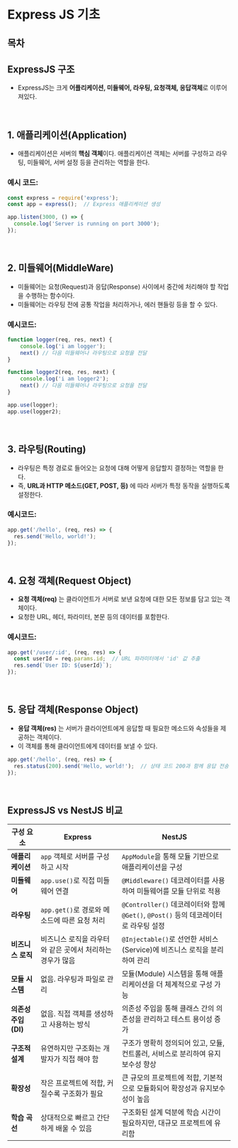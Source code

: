 # Express JS 기초

## 목차



## ExpressJS 구조

- ExpressJS는 크게 **어플리케이션, 미들웨어, 라우팅, 요청객체, 응답객체**로 이루어져있다.

<br/>

## 1. 애플리케이션(Application)

- 애플리케이션은 서버의 **핵심 객체**이다. 애플리케이션 객체는 서버를 구성하고 라우팅, 미들웨어, 서버 설정 등을 관리하는 역할을 한다.

### 예시 코드:
```javascript
const express = require('express');
const app = express();  // Express 애플리케이션 생성

app.listen(3000, () => {
  console.log('Server is running on port 3000');
});
```

<br/>

## 2. 미들웨어(MiddleWare)

- 미들웨어는 요청(Request)과 응답(Response) 사이에서 중간에 처리해야 할 작업을 수행하는 함수이다. 
- 미들웨어는 라우팅 전에 공통 작업을 처리하거나, 에러 핸들링 등을 할 수 있다.

### 예시코드:
```javascript
function logger(req, res, next) {
    console.log('i am logger');
    next() // 다음 미들웨어나 라우팅으로 요청을 전달
}

function logger2(req, res, next) {
    console.log('i am logger2');
    next() // 다음 미들웨어나 라우팅으로 요청을 전달
}

app.use(logger);
app.use(logger2);
```

<br/>

## 3. 라우팅(Routing)
- 라우팅은 특정 경로로 들어오는 요청에 대해 어떻게 응답할지 결정하는 역할을 한다. 
- 즉, **URL과 HTTP 메소드(GET, POST, 등)** 에 따라 서버가 특정 동작을 실행하도록 설정한다.

### 예시코드: 
```javascript
app.get('/hello', (req, res) => {
  res.send('Hello, world!');
});
```

<br/>

## 4. 요청 객체(Request Object)

- **요청 객체(req)** 는 클라이언트가 서버로 보낸 요청에 대한 모든 정보를 담고 있는 객체이다. 
- 요청한 URL, 헤더, 파라미터, 본문 등의 데이터를 포함한다.

### 예시코드:
```javascript
app.get('/user/:id', (req, res) => {
  const userId = req.params.id;  // URL 파라미터에서 'id' 값 추출
  res.send(`User ID: ${userId}`);
});
```

<br/>

## 5. 응답 객체(Response Object)

- **응답 객체(res)** 는 서버가 클라이언트에게 응답할 때 필요한 메소드와 속성들을 제공하는 객체이다. 
- 이 객체를 통해 클라이언트에게 데이터를 보낼 수 있다.


```javascript
app.get('/hello', (req, res) => {
  res.status(200).send('Hello, world!');  // 상태 코드 200과 함께 응답 전송
});
```


<br/>

## ExpressJS vs NestJS 비교

| **구성 요소**       | **Express**                                                      | **NestJS**                                                                      |
|---------------------|------------------------------------------------------------------|---------------------------------------------------------------------------------|
| **애플리케이션**     | `app` 객체로 서버를 구성하고 시작                                | `AppModule`을 통해 모듈 기반으로 애플리케이션을 구성                             |
| **미들웨어**        | `app.use()`로 직접 미들웨어 연결                                 | `@Middleware()` 데코레이터를 사용하여 미들웨어를 모듈 단위로 적용               |
| **라우팅**          | `app.get()`로 경로와 메소드에 따른 요청 처리                     | `@Controller()` 데코레이터와 함께 `@Get()`, `@Post()` 등의 데코레이터로 라우팅 설정 |
| **비즈니스 로직**    | 비즈니스 로직을 라우터와 같은 곳에서 처리하는 경우가 많음         | `@Injectable()`로 선언한 서비스(Service)에 비즈니스 로직을 분리하여 관리         |
| **모듈 시스템**      | 없음. 라우팅과 파일로 관리                                       | 모듈(Module) 시스템을 통해 애플리케이션을 더 체계적으로 구성 가능                |
| **의존성 주입(DI)**  | 없음. 직접 객체를 생성하고 사용하는 방식                         | 의존성 주입을 통해 클래스 간의 의존성을 관리하고 테스트 용이성 증가              |
| **구조적 설계**      | 유연하지만 구조화는 개발자가 직접 해야 함                        | 구조가 명확히 정의되어 있고, 모듈, 컨트롤러, 서비스로 분리하여 유지보수성 향상   |
| **확장성**          | 작은 프로젝트에 적합, 커질수록 구조화가 필요                     | 큰 규모의 프로젝트에 적합, 기본적으로 모듈화되어 확장성과 유지보수성이 높음      |
| **학습 곡선**        | 상대적으로 빠르고 간단하게 배울 수 있음                          | 구조화된 설계 덕분에 학습 시간이 필요하지만, 대규모 프로젝트에 유리함        |

